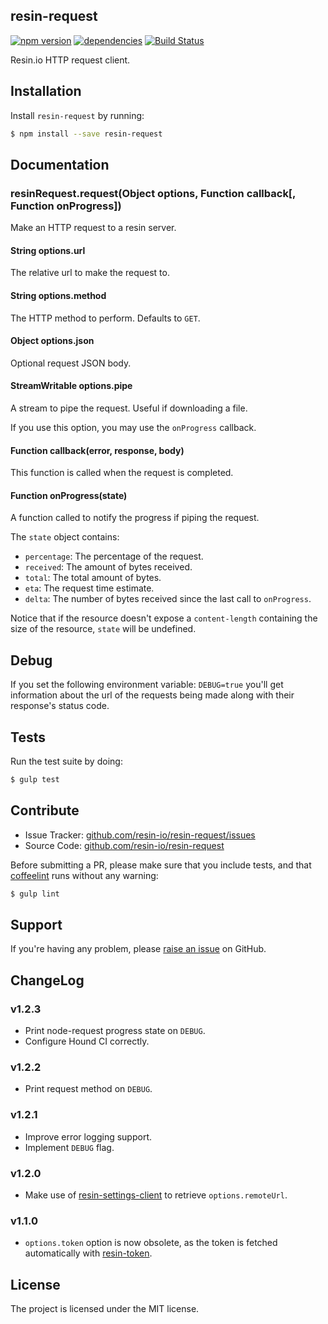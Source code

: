 resin-request
-------------

[![npm version](https://badge.fury.io/js/resin-request.svg)](http://badge.fury.io/js/resin-request)
[![dependencies](https://david-dm.org/resin-io/resin-request.png)](https://david-dm.org/resin-io/resin-request.png)
[![Build Status](https://travis-ci.org/resin-io/resin-request.svg?branch=master)](https://travis-ci.org/resin-io/resin-request)

Resin.io HTTP request client.

Installation
------------

Install `resin-request` by running:

```sh
$ npm install --save resin-request
```

Documentation
-------------

### resinRequest.request(Object options, Function callback[, Function onProgress])

Make an HTTP request to a resin server.

#### String options.url

The relative url to make the request to.

#### String options.method

The HTTP method to perform. Defaults to `GET`.

#### Object options.json

Optional request JSON body.

#### StreamWritable options.pipe

A stream to pipe the request. Useful if downloading a file.

If you use this option, you may use the `onProgress` callback.

#### Function callback(error, response, body)

This function is called when the request is completed.

#### Function onProgress(state)

A function called to notify the progress if piping the request.

The `state` object contains:

- `percentage`: The percentage of the request.
- `received`: The amount of bytes received.
- `total`: The total amount of bytes.
- `eta`: The request time estimate.
- `delta`: The number of bytes received since the last call to `onProgress`.

Notice that if the resource doesn't expose a `content-length` containing the size of the resource, `state` will be undefined.

Debug
-----

If you set the following environment variable: `DEBUG=true` you'll get information about the url of the requests being made along with their response's status code.

Tests
-----

Run the test suite by doing:

```sh
$ gulp test
```

Contribute
----------

- Issue Tracker: [github.com/resin-io/resin-request/issues](https://github.com/resin-io/resin-request/issues)
- Source Code: [github.com/resin-io/resin-request](https://github.com/resin-io/resin-request)

Before submitting a PR, please make sure that you include tests, and that [coffeelint](http://www.coffeelint.org/) runs without any warning:

```sh
$ gulp lint
```

Support
-------

If you're having any problem, please [raise an issue](https://github.com/resin-io/resin-request/issues/new) on GitHub.

ChangeLog
---------

### v1.2.3

- Print node-request progress state on `DEBUG`.
- Configure Hound CI correctly.

### v1.2.2

- Print request method on `DEBUG`.

### v1.2.1

- Improve error logging support.
- Implement `DEBUG` flag.

### v1.2.0

- Make use of [resin-settings-client](https://github.com/resin-io/resin-settings-client) to retrieve `options.remoteUrl`.

### v1.1.0

- `options.token` option is now obsolete, as the token is fetched automatically with [resin-token](https://github.com/resin-io/resin-token).

License
-------

The project is licensed under the MIT license.
